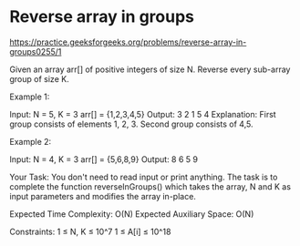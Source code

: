 # Reverse array in groups 


https://practice.geeksforgeeks.org/problems/reverse-array-in-groups0255/1


Given an array arr[] of positive integers of size N. Reverse every sub-array group of size K.

 

Example 1:

Input:
N = 5, K = 3
arr[] = {1,2,3,4,5}
Output: 3 2 1 5 4
Explanation: First group consists of elements
1, 2, 3. Second group consists of 4,5.
 

Example 2:

Input:
N = 4, K = 3
arr[] = {5,6,8,9}
Output: 8 6 5 9
 

Your Task:
You don't need to read input or print anything. The task is to complete the function reverseInGroups() which takes the array, N and K as input parameters and modifies the array in-place. 

 

Expected Time Complexity: O(N)
Expected Auxiliary Space: O(N)

 

Constraints:
1 ≤ N, K ≤ 10^7
1 ≤ A[i] ≤ 10^18
